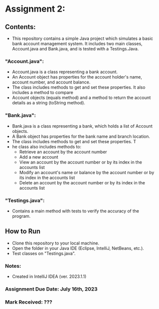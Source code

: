 # Assignment 2: 

## Contents: 
- This repository contains a simple Java project which simulates a basic bank account management system. It includes two main classes, Account.java and Bank.java, and is tested with a Testings.Java.

### "Account.java":
- Account.java is a class representing a bank account.
- An Account object has properties for the account holder's name, account number, and account balance.
- The class includes methods to get and set these properties. It also includes a method to compare
- Account objects (equals method) and a method to return the account details as a string (toString method).

### "Bank.java":
- Bank.java is a class representing a bank, which holds a list of Account objects.
- A Bank object has properties for the bank name and branch location.
- The class includes methods to get and set these properties. T
- he class also includes methods to:
  - Retrieve an account by the account number
  - Add a new account
  - View an account by the account number or by its index in the accounts list
  - Modify an account's name or balance by the account number or by its index in the accounts list
  - Delete an account by the account number or by its index in the accounts list

### "Testings.java":
- Contains a main method with tests to verify the accuracy of the program.

## How to Run
- Clone this repository to your local machine.
- Open the folder in your Java IDE (Eclipse, IntelliJ, NetBeans, etc.).
- Test classes on "Testings.java".

### Notes: 
- Created in IntelliJ IDEA (ver. 2023.1.1)

### Assignment Due Date: July 16th, 2023
### Mark Received: ???
